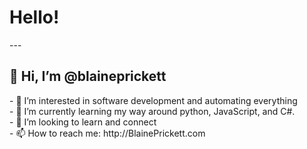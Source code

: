 <h1>Hello!</h1>
---
<h2> 👋 Hi, I’m @blaineprickett</h2>
- 👀 I’m interested in software development and automating everything <br>
- 🌱 I’m currently learning my way around python, JavaScript, and C#. <br>
- 💞️ I’m looking to learn and connect <br>
- 📫 How to reach me: http://BlainePrickett.com <br>

<!---
blaineprickett/blaineprickett is a ✨ special ✨ repository because its `README.md` (this file) appears on your GitHub profile.
You can click the Preview link to take a look at your changes.
--->
